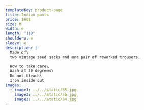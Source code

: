 ```yaml
---
templateKey: product-page
title: Indian pants
price: 160$
size: M
width: e
length: "118"
shoulders: e
sleeve: e
description: |-
  Made of\
  two vintage seed sacks and one pair of reworked trousers. 

  How to take care\
  Wash at 30 degrees\
  Do not bleach\
  Iron inside out
images:
  - image1: ../../static/65.jpg
    image2: ../../static/86.jpg
    image3: ../../static/84.jpg
---
```

